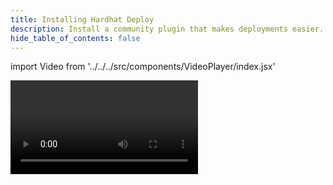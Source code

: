 ```yaml
---
title: Installing Hardhat Deploy
description: Install a community plugin that makes deployments easier.
hide_table_of_contents: false
---
```


import Video from '../../../src/components/VideoPlayer/index.jsx'

<Video videoId='841276722' title='Installing Hardhat Deploy' />

